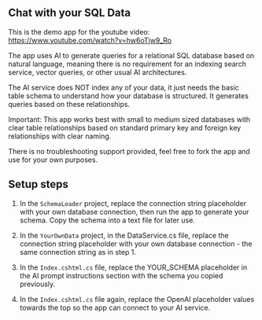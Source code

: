 ## Chat with your SQL Data

This is the demo app for the youtube video: https://www.youtube.com/watch?v=hw6oTjw9_Ro

The app uses AI to generate queries for a relational SQL database based on natural language, meaning there is no requirement for an indexing search service, vector queries, or other usual AI architectures.

The AI service does NOT index any of your data, it just needs the basic table schema to understand how your database is structured. It generates queries based on these relationships.

Important: This app works best with small to medium sized databases with clear table relationships based on standard primary key and foreign key relationships with clear naming.

There is no troubleshooting support provided, feel free to fork the app and use for your own purposes.

## Setup steps

1. In the `SchemaLoader` project, replace the connection string placeholder with your own database connection, then run the app to generate your schema. Copy the schema into a text file for later use.

1. In the `YourOwnData` project, in the DataService.cs file, replace the connection string placeholder with your own database connection - the same connection string as in step 1.

1. In the `Index.cshtml.cs` file, replace the YOUR_SCHEMA placeholder in the AI prompt instructions section with the schema you copied previously.

1. In the `Index.cshtml.cs` file again, replace the OpenAI placeholder values towards the top so the app can connect to your AI service.













